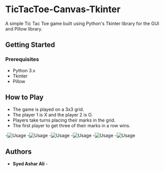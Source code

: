 # TicTacToe-Canvas-Tkinter

A simple Tic Tac Toe game built using Python's Tkinter library for the GUI and Pillow library.

## Getting Started

### Prerequisites

- Python 3.x
- Tkinter
- Pillow

## How to Play
- The game is played on a 3x3 grid.
- The player 1 is X and the player 2 is O.
- Players take turns placing their marks in the grid.
- The first player to get three of their marks in a row wins.


-![Usage](screenshots/1675101459.jpg)
-![Usage](screenshots/1675100580.jpg)
-![Usage](screenshots/1675100591.jpg)
-![Usage](screenshots/1675100623.jpg)
-![Usage](tictactoe.png)
-![Usage](screenshots/1675101628.jpg)





## Authors

* **Syed Ashar Ali** -
